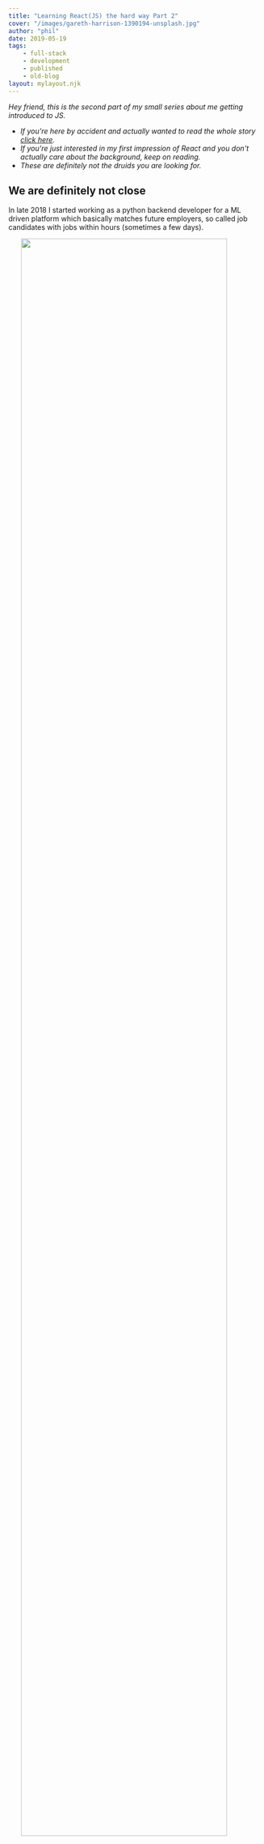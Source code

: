 ```yaml
---
title: "Learning React(JS) the hard way Part 2"
cover: "/images/gareth-harrison-1390194-unsplash.jpg"
author: "phil"
date: 2019-05-19
tags:
    - full-stack
    - development
    - published
    - old-blog
layout: mylayout.njk
---
```


_Hey friend, this is the second part of my small series about me getting introduced to JS._

 - _If you're here by accident and actually wanted to read the whole story [click here](/old-blog/learning-react-the-hard-way-part-1)._  
 - _If you're just interested in my first impression of React and you don't actually care about the background, keep on reading._
 - <a style="text-decoration: none; cursor: text" target="_blank" href="/images/r2-d2-c-3po-best-friends-wallpaper-5478.jpg"><i>These</i></a> _are definitely not the druids you are looking for._


## We are definitely not close
In late 2018 I started working as a python backend developer for a ML driven platform which basically matches future 
employers, so called job candidates with jobs within hours (sometimes a few days).
<div><img src="https://media.giphy.com/media/d2YZzTQvyoNYf9YI/giphy.gif" style="width: 90%; margin-left: 5%"/></div>


enough ads!


During december 2018 my boss introduced me to the idea of being a full stack developer. As far as I remember I said during
my interview for exact this job position 
>Please don't ask me to do frontend tasks, I hate the accuracy you need to vertical align two divs

Now I hear people saying "Just use the damn `flex-box`, idiot". But let's keep to the fact that you have thousands of 
different attributes which can define the exact same state. And it's just too hard for me to decide whether to use low-level 
attributes like `left` instead of a `margin-left`, or chose `order` because the fancy `flex` gives me purrrrfect alignment.

<div><img src="https://media.giphy.com/media/O7FZoSMAgF9f2/giphy.gif" style="width: 90%; margin-left: 5%"/></div>

Anyway I didn't refuse the offer and started learning JavaScript – as mentioned in [my last post](/old-blog/learning-react-the-hard-way-part-1).



### Which turns out to be the greatest idea of my whole life?
_Don't think so._

Yes, I use JS in multiple projects, since I learned it. But isn't that just common sense? Why to forget something because
you don't like it? Is it the fear of incompatibility with your current tech stack?  

For me it was just inconvenient to learn those "silly" languages, as 
[C++](https://en.wikipedia.org/wiki/C%2B%2B), 
[C](https://en.wikipedia.org/wiki/C_(programming_language)), 
[R](https://en.wikipedia.org/wiki/R_(programming_language)), 
[MATLAB](https://en.wikipedia.org/wiki/MATLAB) 
and [SAS](https://en.wikipedia.org/wiki/SAS_(software)). 
In my perspective I feel like I've traveled a lot through languages and was happily surprised when I dug into Python by 
writing small helpful scripts. To be hones... it's easy. A few rules to follow and the sky is the limit 🚀.

But today I'm here to tell you something about my experience with JavaScript and especially my dear friend [ReactJS](https://reactjs.org).

<div><img src="https://media.giphy.com/media/25KEhzwCBBFPb79puo/giphy.gif" style="width: 90%; margin-left: 5%"/></div>

After reading through several topics of "[The Modern JavaScript Tutorial](https://javascript.info/)", scripting a few things 
aaaaaaaaand the beautiful support through the fantastic [Tutorial: Intro to React](https://reactjs.org/tutorial) I felt 
wise enough to start writing my first small page using react and [nextJS](https://nextjs.org/) for SSR support. I also needed to set up an
express server to achieve SSR support. The schema is a bit different to regular React because of nextjs, but I guess 
you'll get the gist, since I got it. ;)

So I ended up with a directory like that

![React|NextJS dir]({{ '/_includes/assets/old_blog/react-1-dir.jpg' | url }})


with my `index.js`:
```javascript
import React from 'react'
export class App extends React.Component {
  render() {
    return (
      <div>
        <h1>Hello World!</h1>
      </div>
    )
  }
}
export default App
```
and `server.js`
```javascript
const express = require('express')
const next = require('next')

const port = parseInt(process.env.PORT, 10) || 3000
const dev = process.env.NODE_ENV !== 'production'
const app = next({ dev })
const handle = app.getRequestHandler()
app.prepare().then(() => {
  const server = express()
  server.get('*', (req, res) => {
    return handle(req, res)
  })

  server.listen(port, err => {
    if (err) throw err
    console.log(`> Ready on http://localhost:${port}`)
  })
})
```

So I started with my first version of a "Component", because **components are React** or is React components? (/•-•)/:
#### 1st version:
```javascript
import React from 'react'
export class MyComponent extends React.Component {
  render() {
    return (
      <div>
        <h1>Hello World!</h1>  
      </div>
    )
  }
}
export default MyComponent
```

#### 2nd version:
```javascript
import React from 'react'
export const MyComponent = () => {
  return (
    <div>
      <h1>Hello World!</h1>  
    </div>
  )
}
export default MyComponent
```

#### 3rd version:
```javascript
import React from 'react'
export const MyComponent = () => (
  <div>
    <h1>Hello World!</h1>  
  </div>
)

export default MyComponent
```
As you can see the evolution of this component is from a 
"[React Class Component](https://www.robinwieruch.de/react-component-types/#react-class-components)" 
to a "[React Functional Component](https://www.robinwieruch.de/react-component-types/#react-function-components)". 
Maybe you get my point already, but let's say we add for example some functionality to our component. Let's pass a variable
"`title`" through to display within our `h1`-tag.

>_For convenience I continue with version 1 and 2, because 3 is obviously just a shorter version of 2_

#### 1st version:
```javascript
import React from 'react'
export class MyComponent extends React.Component {
  render() {
    return (
      <div>
        <h1>{this.props.title}</h1>  
      </div>
    )
  }
}
export default MyComponent
```

#### 2nd version:
```javascript
import React from 'react'
export const MyComponent = ({title}) => {
  return (
    <div>
      <h1>{title}</h1>  
    </div>
  )
}
export default MyComponent
```

The usage of our components is equal, we can use both within `pages/index.js`:
```javascript
 import React from 'react'
+import MyComponent from '../src/components/MyComponent'
 export class App extends React.Component {
   render() {
     return (
-     <div>
+       <MyComponent title={'Hello World!'}/>
-     </div>      
     )
   }
 }
export default App
```

![Screenshot of http://127.0.0.1:3000]({{ '/_includes/assets/old_blog/website-1.png' | url }})


<div><img src="https://media.giphy.com/media/l0IypeKl9NJhPFMrK/giphy.gif" style="width: 90%; margin-left: 5%"/></div>

### Incredible website, I know!
But as you can imagine, this is just one way to do it. There're several other ways to reach one goal. And different options
can end in different scenarios. So be careful by choosing the wrong component type! 

>Here's a tip from my side, which might be wrong, but it works pretty good for me. I always start with class components

JavaScript and 
especially ReactJS as a framework update their standards so frequently, that I don't feel super confident 
about big JavaScript projects. But why not trying to keep your code base up to date! In my opinion it's not a goal to
refactor your whole project once per year, just because there's a new fancy way of doing it. 
Why should we change a running system?

In that moment most of the people think about the possible options how to use this and how awesome it will be in the future.
All I can think about is:
> Dude! That wasn't even 10 minutes and you can basically increase your productivity by quitting to use basic HTML and use
React even though you're building a static page. 

Reusable Com... Com... 

## Reusable Components
Sorry again friend, I need to postpone the topic about packages and libraries for Post #3 
[Learning React(JS) the hard way Part 3](/old-blog/learning-react-the-hard-way-part-3). If you like reading so far and want to
give me nice feedback hit me per <a href="mailto:phil@godesteem.de">Mail</a> or try to contact me in other known ways.

<div><img src="https://media.giphy.com/media/l4FAYTEssy5ux9zlm/giphy.gif" style="width: 90%; margin-left: 5%"/></div>


Enjoy your weekend

Phil

#### Credits:

Title Image: 
<a style="background-color:black;color:white;text-decoration:none;padding:4px 6px;font-family:-apple-system, BlinkMacSystemFont, &quot;San Francisco&quot;, &quot;Helvetica Neue&quot;, Helvetica, Ubuntu, Roboto, Noto, &quot;Segoe UI&quot;, Arial, sans-serif;font-size:12px;font-weight:bold;line-height:1.2;display:inline-block;border-radius:3px" href="https://unsplash.com/@gareth_harrison?utm_medium=referral&amp;utm_campaign=photographer-credit&amp;utm_content=creditBadge" target="_blank" rel="noopener noreferrer" title="Download free do whatever you want high-resolution photos from Gareth Harrison"><span style="display:inline-block;padding:2px 3px"><svg xmlns="http://www.w3.org/2000/svg" style="height:12px;width:auto;position:relative;vertical-align:middle;top:-2px;fill:white" viewBox="0 0 32 32"><title>unsplash-logo</title><path d="M10 9V0h12v9H10zm12 5h10v18H0V14h10v9h12v-9z"></path></svg></span><span style="display:inline-block;padding:2px 3px">Gareth Harrison</span></a>
